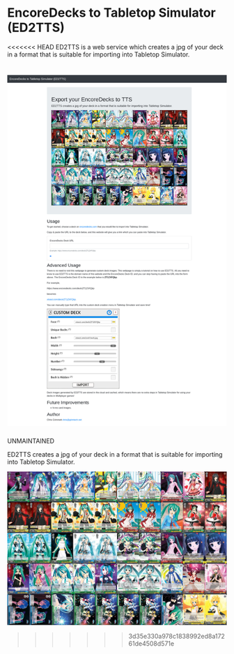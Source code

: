 # EncoreDecks to Tabletop Simulator (ED2TTS)

<<<<<<< HEAD
ED2TTS is a web service which creates a jpg of your deck in a format that is suitable for importing into Tabletop Simulator.

![A website example which shows a composite image containing fifty Weiss Schwarz cards aligned in a 10x5 grid](https://raw.githubusercontent.com/insanity54/encore-more/master/data/xtoast-screenshot.jpg)
=======
UNMAINTAINED

ED2TTS creates a jpg of your deck in a format that is suitable for importing into Tabletop Simulator.

![A composite image containing fifty Weiss Schwarz cards aligned in a 10x5 grid](https://raw.githubusercontent.com/insanity54/encore-more/master/data/example-deck.jpeg)
>>>>>>> 3d35e330a978c1838992ed8a17261de4508d571e

